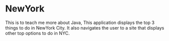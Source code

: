 # NewYork
This is to teach me more about Java, This application displays the top 3 things to do in NewYork City. It also navigates the user to a site that displays other top options to do in NYC.

